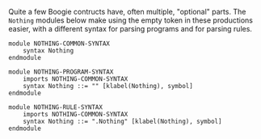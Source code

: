 Quite a few Boogie contructs have, often multiple, "optional" parts. The
`Nothing` modules below make using the empty token in these productions easier,
with a different syntax for parsing programs and for parsing rules.

```k
module NOTHING-COMMON-SYNTAX
    syntax Nothing
endmodule

module NOTHING-PROGRAM-SYNTAX
    imports NOTHING-COMMON-SYNTAX
    syntax Nothing ::= "" [klabel(Nothing), symbol]
endmodule

module NOTHING-RULE-SYNTAX
    imports NOTHING-COMMON-SYNTAX
    syntax Nothing ::= ".Nothing" [klabel(Nothing), symbol]
endmodule
```
